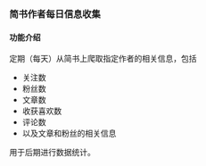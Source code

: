 ### 简书作者每日信息收集

#### 功能介绍
定期（每天）从简书上爬取指定作者的相关信息，包括

- 关注数
- 粉丝数
- 文章数
- 收获喜欢数
- 评论数
- 以及文章和粉丝的相关信息

用于后期进行数据统计。
